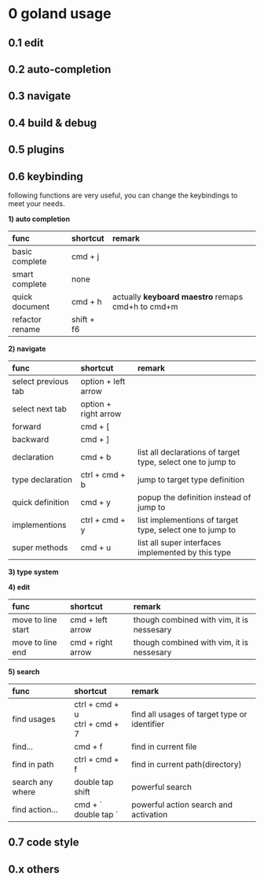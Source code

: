 # 0 goland usage

## 0.1 edit

## 0.2 auto-completion

## 0.3 navigate

## 0.4 build & debug

## 0.5 plugins

## 0.6 keybinding

following functions are very useful, you can change the keybindings to meet your needs.

**1) auto completion**

|func|shortcut|remark|
|:----|:---------|:-------|
|basic complete|cmd + j|
|smart complete|none|
|quick document|cmd + h|actually **keyboard maestro** remaps cmd+h to cmd+m|
|refactor rename|shift + f6|

**2) navigate**

|func|shortcut|remark|
|:----|:---------|:-------|
|select previous tab|option + left arrow|
|select next tab|option + right arrow|
|forward|cmd + [|
|backward|cmd + ]|
|declaration|cmd + b|list all declarations of target type, select one to jump to|
|type declaration|ctrl + cmd + b|jump to target type definition|
|quick definition|cmd + y|popup the definition instead of jump to|
|implementions|ctrl + cmd + y|list implementions of target type, select one to jump to|
|super methods|cmd + u|list all super interfaces implemented by this type|


**3) type system**

**4) edit**

|func|shortcut|remark|
|:----|:---------|:-------|
|move to line start|cmd + left arrow|though combined with vim, it is nessesary|
|move to line end|cmd + right arrow|though combined with vim, it is nessesary|

**5) search**

|func|shortcut|remark|
|:----|:---------|:-------|
|find usages|ctrl + cmd + u<br>ctrl + cmd + 7|find all usages of target type or identifier|
|find...|cmd + f|find in current file|
|find in path|ctrl + cmd + f|find in current path(directory)|
|search any where|double tap shift|powerful search|
|find action...|cmd + \`<br>double tap \`|powerful action search and activation|


## 0.7 code style

## 0.x others



